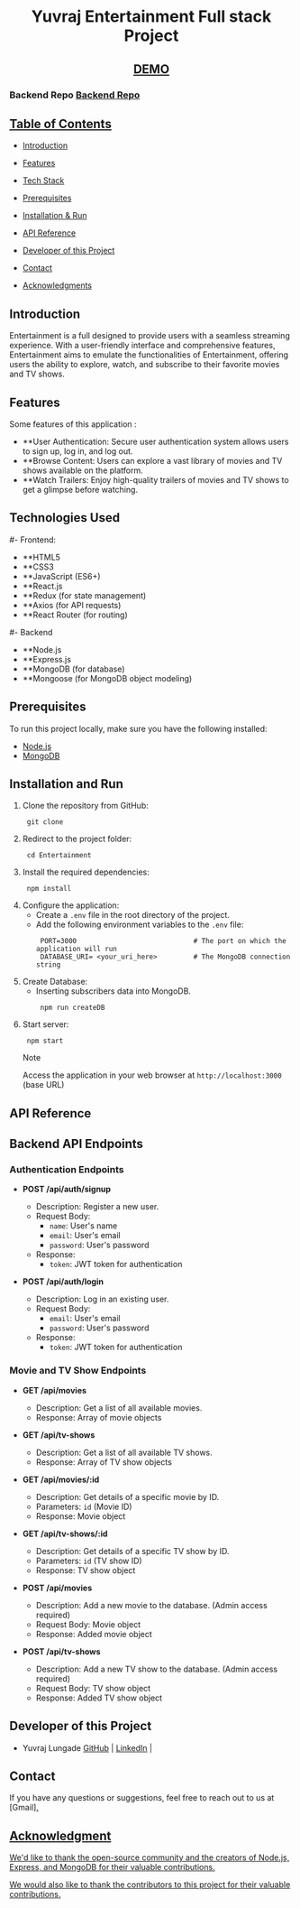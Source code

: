 <h1 align="center"> 
Yuvraj Entertainment Full stack Project
</h1>



<h2 align='center'>
<a href='https://entertainment-full-stack-project.vercel.app/' target="_blank">DEMO</a>
</h2>

<h3>Backend Repo <a href="https://github.com/yuvraj3225/backend-movie.git"> Backend Repo</h3>

## Table of Contents

- [Introduction ](#introduction)
- [Features ](#features)
- [Tech Stack ](#tech-stack)
- [Prerequisites ](#prerequisites)
- [Installation & Run](#installation-and-run)
- [API Reference ](#api-reference)

- [Developer of this Project ](#Developer-of-this-project)

- [Contact ](#contact)
- [Acknowledgments ](#acknowledgments)


## Introduction
Entertainment is a full  designed to provide users with a seamless streaming experience. With a user-friendly interface and comprehensive features, Entertainment aims to emulate the functionalities of Entertainment, offering users the ability to explore, watch, and subscribe to their favorite movies and TV shows.


## Features
Some features of this application :
- **User Authentication: Secure user authentication system allows users to sign up, log in, and log out.
- **Browse Content: Users can explore a vast library of movies and TV shows available on the platform.
- **Watch Trailers: Enjoy high-quality trailers of movies and TV shows to get a glimpse before watching.

## Technologies Used
#- Frontend:

- **HTML5
- **CSS3
- **JavaScript (ES6+)
- **React.js
- **Redux (for state management)
- **Axios (for API requests)
- **React Router (for routing)

#- Backend
- **Node.js
- **Express.js
- **MongoDB (for database)
- **Mongoose (for MongoDB object modeling)

## Prerequisites

To run this project locally, make sure you have the following installed:

- [Node.js](https://nodejs.org/)
- [MongoDB](https://www.mongodb.com/)

## Installation and Run
1. Clone the repository from GitHub:
    ```
     git clone 
    ```
2. Redirect to the project folder:
    ```
     cd Entertainment
    ```
3. Install the required dependencies:
    ```
     npm install
    ```
4. Configure the application:
   - Create a `.env` file in the root directory of the project.
   - Add the following environment variables to the `.env` file:
      ```
       PORT=3000                             # The port on which the application will run
       DATABASE_URI= <your_uri_here>         # The MongoDB connection string
      ```
5. Create Database:
    - Inserting subscribers data into MongoDB.
        ```
         npm run createDB
        ```
6. Start server:
    ```
     npm start
    ```
    > [!NOTE]
    > Access the  application in your web browser at `http://localhost:3000` (base URL)


## API Reference


## Backend API Endpoints

### Authentication Endpoints

- **POST /api/auth/signup**
  - Description: Register a new user.
  - Request Body:
    - `name`: User's name
    - `email`: User's email
    - `password`: User's password
  - Response:
    - `token`: JWT token for authentication

- **POST /api/auth/login**
  - Description: Log in an existing user.
  - Request Body:
    - `email`: User's email
    - `password`: User's password
  - Response:
    - `token`: JWT token for authentication

### Movie and TV Show Endpoints

- **GET /api/movies**
  - Description: Get a list of all available movies.
  - Response: Array of movie objects

- **GET /api/tv-shows**
  - Description: Get a list of all available TV shows.
  - Response: Array of TV show objects

- **GET /api/movies/:id**
  - Description: Get details of a specific movie by ID.
  - Parameters: `id` (Movie ID)
  - Response: Movie object

- **GET /api/tv-shows/:id**
  - Description: Get details of a specific TV show by ID.
  - Parameters: `id` (TV show ID)
  - Response: TV show object

- **POST /api/movies**
  - Description: Add a new movie to the database. (Admin access required)
  - Request Body: Movie object
  - Response: Added movie object

- **POST /api/tv-shows**
  - Description: Add a new TV show to the database. (Admin access required)
  - Request Body: TV show object
  - Response: Added TV show object



## Developer of this Project
- Yuvraj Lungade [GitHub](https://github.com/yuvraj3225) | [LinkedIn](www.linkedin.com/in/yuvraj-lungade-802151241) | 



## Contact
If you have any questions or suggestions, feel free to reach out to us at [Gmail]<a href="yuvrajlungade3774@gmail.com">.

## Acknowledgment
We'd like to thank the open-source community and the creators of Node.js, Express, and MongoDB for their valuable contributions.

We would also like to thank the contributors to this project for their valuable contributions.













